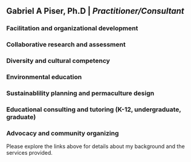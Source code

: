 ## Gabriel A Piser, Ph.D   |   _Practitioner/Consultant_

### Facilitation and organizational development 
### Collaborative research and assessment  
### Diversity and cultural competency  
### Environmental education
### Sustainablility planning and permaculture design 
### Educational consulting and tutoring (K-12, undergraduate, graduate) 
### Advocacy and community organizing 

Please explore the links above for details about my background and the services provided.

